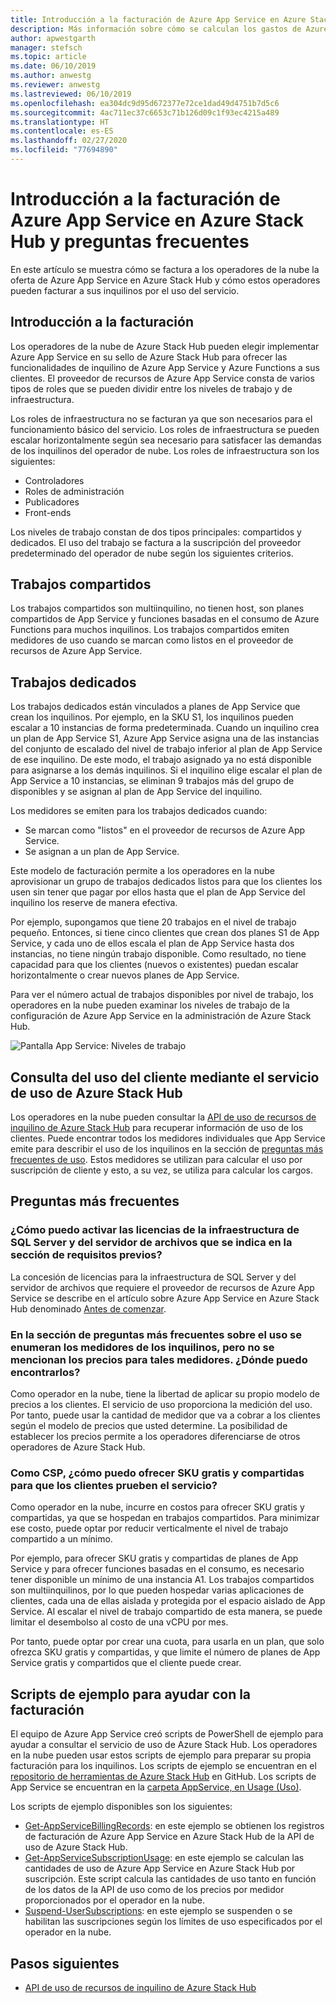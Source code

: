 ```yaml
---
title: Introducción a la facturación de Azure App Service en Azure Stack Hub y preguntas frecuentes
description: Más información sobre cómo se calculan los gastos de Azure App Service en Azure Stack Hub y cómo se facturan.
author: apwestgarth
manager: stefsch
ms.topic: article
ms.date: 06/10/2019
ms.author: anwestg
ms.reviewer: anwestg
ms.lastreviewed: 06/10/2019
ms.openlocfilehash: ea304dc9d95d672377e72ce1dad49d4751b7d5c6
ms.sourcegitcommit: 4ac711ec37c6653c71b126d09c1f93ec4215a489
ms.translationtype: HT
ms.contentlocale: es-ES
ms.lasthandoff: 02/27/2020
ms.locfileid: "77694890"
---
```

# <a name="azure-app-service-on-azure-stack-hub-billing-overview-and-faq"></a>Introducción a la facturación de Azure App Service en Azure Stack Hub y preguntas frecuentes

En este artículo se muestra cómo se factura a los operadores de la nube la oferta de Azure App Service en Azure Stack Hub y cómo estos operadores pueden facturar a sus inquilinos por el uso del servicio.

## <a name="billing-overview"></a>Introducción a la facturación

Los operadores de la nube de Azure Stack Hub pueden elegir implementar Azure App Service en su sello de Azure Stack Hub para ofrecer las funcionalidades de inquilino de Azure App Service y Azure Functions a sus clientes. El proveedor de recursos de Azure App Service consta de varios tipos de roles que se pueden dividir entre los niveles de trabajo y de infraestructura.

Los roles de infraestructura no se facturan ya que son necesarios para el funcionamiento básico del servicio. Los roles de infraestructura se pueden escalar horizontalmente según sea necesario para satisfacer las demandas de los inquilinos del operador de nube. Los roles de infraestructura son los siguientes:

- Controladores
- Roles de administración
- Publicadores
- Front-ends

Los niveles de trabajo constan de dos tipos principales: compartidos y dedicados. El uso del trabajo se factura a la suscripción del proveedor predeterminado del operador de nube según los siguientes criterios.

## <a name="shared-workers"></a>Trabajos compartidos

Los trabajos compartidos son multiinquilino, no tienen host, son planes compartidos de App Service y funciones basadas en el consumo de Azure Functions para muchos inquilinos. Los trabajos compartidos emiten medidores de uso cuando se marcan como listos en el proveedor de recursos de Azure App Service.

## <a name="dedicated-workers"></a>Trabajos dedicados

Los trabajos dedicados están vinculados a planes de App Service que crean los inquilinos. Por ejemplo, en la SKU S1, los inquilinos pueden escalar a 10 instancias de forma predeterminada. Cuando un inquilino crea un plan de App Service S1, Azure App Service asigna una de las instancias del conjunto de escalado del nivel de trabajo inferior al plan de App Service de ese inquilino. De este modo, el trabajo asignado ya no está disponible para asignarse a los demás inquilinos. Si el inquilino elige escalar el plan de App Service a 10 instancias, se eliminan 9 trabajos más del grupo de disponibles y se asignan al plan de App Service del inquilino.

Los medidores se emiten para los trabajos dedicados cuando:

- Se marcan como "listos" en el proveedor de recursos de Azure App Service.
- Se asignan a un plan de App Service.

Este modelo de facturación permite a los operadores en la nube aprovisionar un grupo de trabajos dedicados listos para que los clientes los usen sin tener que pagar por ellos hasta que el plan de App Service del inquilino los reserve de manera efectiva. 

Por ejemplo, supongamos que tiene 20 trabajos en el nivel de trabajo pequeño. Entonces, si tiene cinco clientes que crean dos planes S1 de App Service, y cada uno de ellos escala el plan de App Service hasta dos instancias, no tiene ningún trabajo disponible. Como resultado, no tiene capacidad para que los clientes (nuevos o existentes) puedan escalar horizontalmente o crear nuevos planes de App Service. 

Para ver el número actual de trabajos disponibles por nivel de trabajo, los operadores en la nube pueden examinar los niveles de trabajo de la configuración de Azure App Service en la administración de Azure Stack Hub.

![Pantalla App Service: Niveles de trabajo][1]

## <a name="see-customer-usage-by-using-the-azure-stack-hub-usage-service"></a>Consulta del uso del cliente mediante el servicio de uso de Azure Stack Hub

Los operadores en la nube pueden consultar la [API de uso de recursos de inquilino de Azure Stack Hub](azure-stack-tenant-resource-usage-api.md) para recuperar información de uso de los clientes. Puede encontrar todos los medidores individuales que App Service emite para describir el uso de los inquilinos en la sección de [preguntas más frecuentes de uso](azure-stack-usage-related-faq.md). Estos medidores se utilizan para calcular el uso por suscripción de cliente y esto, a su vez, se utiliza para calcular los cargos.

## <a name="frequently-asked-questions"></a>Preguntas más frecuentes

### <a name="how-do-i-license-the-sql-server-and-file-server-infrastructure-required-in-the-prerequisites"></a>¿Cómo puedo activar las licencias de la infraestructura de SQL Server y del servidor de archivos que se indica en la sección de requisitos previos?

La concesión de licencias para la infraestructura de SQL Server y del servidor de archivos que requiere el proveedor de recursos de Azure App Service se describe en el artículo sobre Azure App Service en Azure Stack Hub denominado [Antes de comenzar](azure-stack-app-service-before-you-get-started.md#licensing-concerns-for-required-file-server-and-sql-server).

### <a name="the-usage-faq-lists-the-tenant-meters-but-not-the-prices-for-those-meters-where-can-i-find-them"></a>En la sección de preguntas más frecuentes sobre el uso se enumeran los medidores de los inquilinos, pero no se mencionan los precios para tales medidores. ¿Dónde puedo encontrarlos?

Como operador en la nube, tiene la libertad de aplicar su propio modelo de precios a los clientes. El servicio de uso proporciona la medición del uso. Por tanto, puede usar la cantidad de medidor que va a cobrar a los clientes según el modelo de precios que usted determine. La posibilidad de establecer los precios permite a los operadores diferenciarse de otros operadores de Azure Stack Hub.

### <a name="as-a-csp-how-can-i-offer-free-and-shared-skus-for-customers-to-try-out-the-service"></a>Como CSP, ¿cómo puedo ofrecer SKU gratis y compartidas para que los clientes prueben el servicio?

Como operador en la nube, incurre en costos para ofrecer SKU gratis y compartidas, ya que se hospedan en trabajos compartidos. Para minimizar ese costo, puede optar por reducir verticalmente el nivel de trabajo compartido a un mínimo. 

Por ejemplo, para ofrecer SKU gratis y compartidas de planes de App Service y para ofrecer funciones basadas en el consumo, es necesario tener disponible un mínimo de una instancia A1. Los trabajos compartidos son multiinquilinos, por lo que pueden hospedar varias aplicaciones de clientes, cada una de ellas aislada y protegida por el espacio aislado de App Service. Al escalar el nivel de trabajo compartido de esta manera, se puede limitar el desembolso al costo de una vCPU por mes.

Por tanto, puede optar por crear una cuota, para usarla en un plan, que solo ofrezca SKU gratis y compartidas, y que limite el número de planes de App Service gratis y compartidos que el cliente puede crear.

## <a name="sample-scripts-to-assist-with-billing"></a>Scripts de ejemplo para ayudar con la facturación

El equipo de Azure App Service creó scripts de PowerShell de ejemplo para ayudar a consultar el servicio de uso de Azure Stack Hub. Los operadores en la nube pueden usar estos scripts de ejemplo para preparar su propia facturación para los inquilinos. Los scripts de ejemplo se encuentran en el [repositorio de herramientas de Azure Stack Hub](https://github.com/Azure/AzureStack-tools) en GitHub. Los scripts de App Service se encuentran en la [carpeta AppService, en Usage (Uso)](https://aka.ms/aa6zku8).

Los scripts de ejemplo disponibles son los siguientes:

- [Get-AppServiceBillingRecords](https://aka.ms/aa6zku2): en este ejemplo se obtienen los registros de facturación de Azure App Service en Azure Stack Hub de la API de uso de Azure Stack Hub.
- [Get-AppServiceSubscriptionUsage](https://aka.ms/aa6zku6): en este ejemplo se calculan las cantidades de uso de Azure App Service en Azure Stack Hub por suscripción. Este script calcula las cantidades de uso tanto en función de los datos de la API de uso como de los precios por medidor proporcionados por el operador en la nube.
- [Suspend-UserSubscriptions](https://aka.ms/aa6zku7): en este ejemplo se suspenden o se habilitan las suscripciones según los límites de uso especificados por el operador en la nube.

## <a name="next-steps"></a>Pasos siguientes

- [API de uso de recursos de inquilino de Azure Stack Hub](azure-stack-tenant-resource-usage-api.md)

<!--Image references-->
[1]: ./media/app-service-billing-faq/app-service-worker-tiers.png
